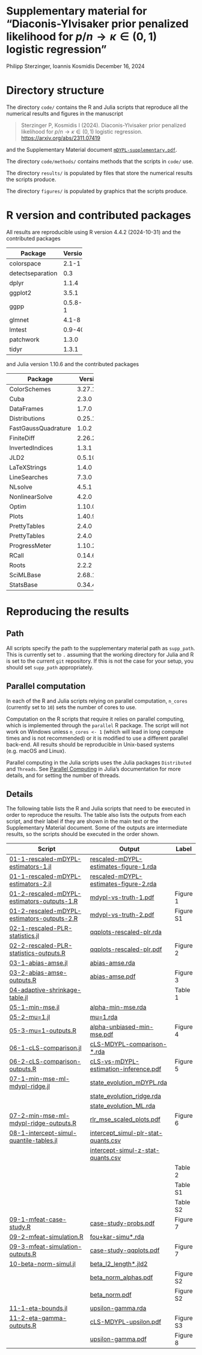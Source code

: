 # Supplementary material for “Diaconis-Ylvisaker prior penalized likelihood for *p*/*n* → *κ* ∈ (0, 1) logistic regression”

Philipp Sterzinger, Ioannis Kosmidis
December 16, 2024

# Directory structure

The directory `code/` contains the R and Julia scripts that reproduce
all the numerical results and figures in the manuscript

> Sterzinger P, Kosmidis I (2024). Diaconis-Ylvisaker prior penalized
> likelihood for *p*/*n* → *κ* ∈ (0, 1) logistic regression.
> https://arxiv.org/abs/2311.07419

and the Supplementary Material document
[`mDYPL-supplementary.pdf`](mDYPL-supplementary.pdf).

The directory `code/methods/` contains methods that the scripts in
`code/` use.

The directory `results/` is populated by files that store the numerical
results the scripts produce.

The directory `figures/` is populated by graphics that the scripts
produce.

# R version and contributed packages

All results are reproducible using R version 4.4.2 (2024-10-31) and the
contributed packages

<table style="width:40%;">
<colgroup>
<col style="width: 26%" />
<col style="width: 13%" />
</colgroup>
<thead>
<tr>
<th>Package</th>
<th>Version</th>
</tr>
</thead>
<tbody>
<tr>
<td>colorspace</td>
<td>2.1-1</td>
</tr>
<tr>
<td>detectseparation</td>
<td>0.3</td>
</tr>
<tr>
<td>dplyr</td>
<td>1.1.4</td>
</tr>
<tr>
<td>ggplot2</td>
<td>3.5.1</td>
</tr>
<tr>
<td>ggpp</td>
<td>0.5.8-1</td>
</tr>
<tr>
<td>glmnet</td>
<td>4.1-8</td>
</tr>
<tr>
<td>lmtest</td>
<td>0.9-40</td>
</tr>
<tr>
<td>patchwork</td>
<td>1.3.0</td>
</tr>
<tr>
<td>tidyr</td>
<td>1.3.1</td>
</tr>
</tbody>
</table>

and Julia version 1.10.6 and the contributed packages

<table style="width:46%;">
<colgroup>
<col style="width: 30%" />
<col style="width: 15%" />
</colgroup>
<thead>
<tr>
<th>Package</th>
<th>Version</th>
</tr>
</thead>
<tbody>
<tr>
<td>ColorSchemes</td>
<td>3.27.1</td>
</tr>
<tr>
<td>Cuba</td>
<td>2.3.0</td>
</tr>
<tr>
<td>DataFrames</td>
<td>1.7.0</td>
</tr>
<tr>
<td>Distributions</td>
<td>0.25.114</td>
</tr>
<tr>
<td>FastGaussQuadrature</td>
<td>1.0.2</td>
</tr>
<tr>
<td>FiniteDiff</td>
<td>2.26.2</td>
</tr>
<tr>
<td>InvertedIndices</td>
<td>1.3.1</td>
</tr>
<tr>
<td>JLD2</td>
<td>0.5.10</td>
</tr>
<tr>
<td>LaTeXStrings</td>
<td>1.4.0</td>
</tr>
<tr>
<td>LineSearches</td>
<td>7.3.0</td>
</tr>
<tr>
<td>NLsolve</td>
<td>4.5.1</td>
</tr>
<tr>
<td>NonlinearSolve</td>
<td>4.2.0</td>
</tr>
<tr>
<td>Optim</td>
<td>1.10.0</td>
</tr>
<tr>
<td>Plots</td>
<td>1.40.9</td>
</tr>
<tr>
<td>PrettyTables</td>
<td>2.4.0</td>
</tr>
<tr>
<td>PrettyTables</td>
<td>2.4.0</td>
</tr>
<tr>
<td>ProgressMeter</td>
<td>1.10.2</td>
</tr>
<tr>
<td>RCall</td>
<td>0.14.6</td>
</tr>
<tr>
<td>Roots</td>
<td>2.2.2</td>
</tr>
<tr>
<td>SciMLBase</td>
<td>2.68.1</td>
</tr>
<tr>
<td>StatsBase</td>
<td>0.34.4</td>
</tr>
</tbody>
</table>

# Reproducing the results

## Path

All scripts specify the path to the supplementary material path as
`supp_path`. This is currently set to `.` assuming that the working
directory for Julia and R is set to the current `git` repository. If
this is not the case for your setup, you should set `supp_path`
appropriately.

## Parallel computation

In each of the R and Julia scripts relying on parallel computation,
`n_cores` (currently set to `10`) sets the number of cores to use.

Computation on the R scripts that require it relies on parallel
computing, which is implemented through the `parallel` R package. The
script will not work on Windows unless `n_cores <- 1` (which will lead
in long compute times and is not recommended) or it is modified to use a
different parallel back-end. All results should be reproducible in
Unix-based systems (e.g. macOS and Linux).

Parallel computing in the Julia scripts uses the Julia packages
`Distributed` and `Threads`. See [Parallel
Computing](https://docs.julialang.org/en/v1/manual/parallel-computing/)
in Julia’s documentation for more details, and for setting the number of
threads.

## Details

The following table lists the R and Julia scripts that need to be
executed in order to reproduce the results. The table also lists the
outputs from each script, and their label if they are shown in the main
text or the Supplementary Material document. Some of the outputs are
intermediate results, so the scripts should be executed in the order
shown.

<table>
<colgroup>
<col style="width: 48%" />
<col style="width: 45%" />
<col style="width: 5%" />
</colgroup>
<thead>
<tr>
<th>Script</th>
<th>Output</th>
<th>Label</th>
</tr>
</thead>
<tbody>
<tr>
<td><a
href="code/01-1-rescaled-mDYPL-estimators-1.jl">01-1-rescaled-mDYPL-estimators-1.jl</a></td>
<td><a
href="results/rescaled-mDYPL-estimates-figure-1.rda">rescaled-mDYPL-estimates-figure-1.rda</a></td>
<td></td>
</tr>
<tr>
<td><a
href="code/01-1-rescaled-mDYPL-estimators-2.jl">01-1-rescaled-mDYPL-estimators-2.jl</a></td>
<td><a
href="results/rescaled-mDYPL-estimates-figure-2.rda">rescaled-mDYPL-estimates-figure-2.rda</a></td>
<td></td>
</tr>
<tr>
<td><a
href="code/01-2-rescaled-mDYPL-estimators-outputs-1.R">01-2-rescaled-mDYPL-estimators-outputs-1.R</a></td>
<td><a href="figures/mdypl-vs-truth-1.pdf">mdypl-vs-truth-1.pdf</a></td>
<td>Figure 1</td>
</tr>
<tr>
<td><a
href="code/01-2-rescaled-mDYPL-estimators-outputs-2.R">01-2-rescaled-mDYPL-estimators-outputs-2.R</a></td>
<td><a href="figures/mdypl-vs-truth-2.pdf">mdypl-vs-truth-2.pdf</a></td>
<td>Figure S1</td>
</tr>
<tr>
<td><a
href="code/02-1-rescaled-PLR-statistics.jl">02-1-rescaled-PLR-statistics.jl</a></td>
<td><a
href="results/qqplots-rescaled-plr.rda">qqplots-rescaled-plr.rda</a></td>
<td></td>
</tr>
<tr>
<td><a
href="code/02-2-rescaled-PLR-statistics-outputs.R">02-2-rescaled-PLR-statistics-outputs.R</a></td>
<td><a
href="figures/qqplots-rescaled-plr.pdf">qqplots-rescaled-plr.pdf</a></td>
<td>Figure 2</td>
</tr>
<tr>
<td><a href="code/03-1-abias-amse.jl">03-1-abias-amse.jl</a></td>
<td><a href="results/abias-amse.rda">abias-amse.rda</a></td>
<td></td>
</tr>
<tr>
<td><a
href="code/03-2-abias-amse-outputs.R">03-2-abias-amse-outputs.R</a></td>
<td><a href="figures/abias-amse.pdf">abias-amse.pdf</a></td>
<td>Figure 3</td>
</tr>
<tr>
<td><a
href="code/04-adaptive-shrinkage-table.jl">04-adaptive-shrinkage-table.jl</a></td>
<td></td>
<td>Table 1</td>
</tr>
<tr>
<td><a href="code/05-1-min-mse.jl">05-1-min-mse.jl</a></td>
<td><a href="results/alpha-min-mse.rda">alpha-min-mse.rda</a></td>
<td></td>
</tr>
<tr>
<td><a href="code/05-2-mu=1.jl">05-2-mu=1.jl</a></td>
<td><a href="results/mu=1.rda">mu=1.rda</a></td>
<td></td>
</tr>
<tr>
<td><a href="code/05-3-mu=1-outputs.R">05-3-mu=1-outputs.R</a></td>
<td><a
href="figures/alpha-unbiased-min-mse.pdf">alpha-unbiased-min-mse.pdf</a></td>
<td>Figure 4</td>
</tr>
<tr>
<td><a
href="code/06-1-cLS-comparison.jl">06-1-cLS-comparison.jl</a></td>
<td><a href="results/">cLS-MDYPL-comparison-*.rda</a></td>
<td></td>
</tr>
<tr>
<td><a
href="code/06-2-cLS-comparison-outputs.R">06-2-cLS-comparison-outputs.R</a></td>
<td><a
href="figures/cLS-vs-mDYPL-estimation-inference.pdf">cLS-vs-mDYPL-estimation-inference.pdf</a></td>
<td>Figure 5</td>
</tr>
<tr>
<td><a
href="code/07-1-min-mse-ml-mdypl-ridge.jl">07-1-min-mse-ml-mdypl-ridge.jl</a></td>
<td><a
href="results/state_evolution_mDYPL.rda">state_evolution_mDYPL.rda</a></td>
<td></td>
</tr>
<tr>
<td></td>
<td><a
href="results/state_evolution_ridge.rda">state_evolution_ridge.rda</a></td>
<td></td>
</tr>
<tr>
<td></td>
<td><a
href="results/state_evolution_ML.rda">state_evolution_ML.rda</a></td>
<td></td>
</tr>
<tr>
<td><a
href="code/07-2-min-mse-ml-mdypl-ridge-outputs.R">07-2-min-mse-ml-mdypl-ridge-outputs.R</a></td>
<td><a
href="figures/rlr_mse_scaled_plots.pdf">rlr_mse_scaled_plots.pdf</a></td>
<td>Figure 6</td>
</tr>
<tr>
<td><a
href="code/08-1-intercept-simul-quantile-tables.jl">08-1-intercept-simul-quantile-tables.jl</a></td>
<td><a
href="results/intercept_simul-plr-stat-quants.csv">intercept_simul-plr-stat-quants.csv</a></td>
<td></td>
</tr>
<tr>
<td></td>
<td><a
href="results/intercept-simul-z-stat-quants.csv">intercept-simul-z-stat-quants.csv</a></td>
<td></td>
</tr>
<tr>
<td></td>
<td></td>
<td>Table 2</td>
</tr>
<tr>
<td></td>
<td></td>
<td>Table S1</td>
</tr>
<tr>
<td></td>
<td></td>
<td>Table S2</td>
</tr>
<tr>
<td><a
href="code/09-1-mfeat-case-study.R">09-1-mfeat-case-study.R</a></td>
<td><a href="figures/case-study-probs.pdf">case-study-probs.pdf</a></td>
<td>Figure 7</td>
</tr>
<tr>
<td><a
href="code/09-2-mfeat-simulation.R">09-2-mfeat-simulation.R</a></td>
<td><a href="results/">fou+kar-simu*.rda</a></td>
<td></td>
</tr>
<tr>
<td><a
href="code/09-3-mfeat-simulation-outputs.R">09-3-mfeat-simulation-outputs.R</a></td>
<td><a
href="figures/case-study-qqplots.pdf">case-study-qqplots.pdf</a></td>
<td>Figure 7</td>
</tr>
<tr>
<td><a href="code/10-beta-norm-simul.jl">10-beta-norm-simul.jl</a></td>
<td><a href="results/">beta_l2_length*.jld2</a></td>
<td></td>
</tr>
<tr>
<td></td>
<td><a href="figures/beta_norm_alphas.pdf">beta_norm_alphas.pdf</a></td>
<td>Figure S2</td>
</tr>
<tr>
<td></td>
<td><a href="figures/beta_norm.pdf">beta_norm.pdf</a></td>
<td>Figure S2</td>
</tr>
<tr>
<td><a href="code/11-1-eta-bounds.jl">11-1-eta-bounds.jl</a></td>
<td><a href="results/upsilon-gamma.rda">upsilon-gamma.rda</a></td>
<td></td>
</tr>
<tr>
<td><a
href="code/11-2-eta-gamma-outputs.R">11-2-eta-gamma-outputs.R</a></td>
<td><a
href="figures/cLS-MDYPL-upsilon.pdf">cLS-MDYPL-upsilon.pdf</a></td>
<td>Figure S3</td>
</tr>
<tr>
<td></td>
<td><a href="figures/upsilon-gamma.pdf">upsilon-gamma.pdf</a></td>
<td>Figure 8</td>
</tr>
</tbody>
</table>
